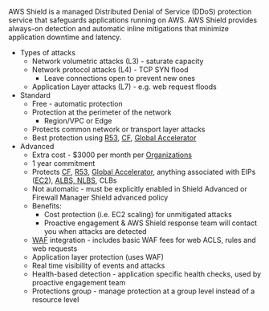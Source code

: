 AWS Shield is a managed Distributed Denial of Service (DDoS) protection service that safeguards applications running on AWS. AWS Shield provides always-on detection and automatic inline mitigations that minimize application downtime and latency.

- Types of attacks
	- Network volumetric attacks (L3) - saturate capacity
	- Network protocol attacks (L4) - TCP SYN flood
		- Leave connections open to prevent new ones
	- Application Layer attacks (L7) - e.g. web request floods
- Standard
	- Free - automatic protection
	- Protection at the perimeter of the network
		- Region/VPC or Edge
	- Protects common network or transport layer attacks
	- Best protection using [R53](../../Network/R53/R53.md), [CF](../../Network/CloudFront/CF.md), [Global Accelerator](../../Network/CloudFront/Global%20Accelerator.md)
- Advanced
	- Extra cost - $3000 per month per [Organizations](../Accounts/Organizations.md)
	- 1 year commitment
	- Protects [CF](../../Network/CloudFront/CF.md), [R53](../../Network/R53/R53.md), [Global Accelerator](../../Network/CloudFront/Global%20Accelerator.md), anything associated with EIPs ([EC2](../../Compute/EC2/EC2.md)), [ALBS, NLBS](../../Network/ELB/ALB%20vs%20NLB.md), CLBs
	- Not automatic - must be explicitly enabled in Shield Advanced or Firewall Manager Shield advanced policy
	- Benefits:
		- Cost protection (i.e. EC2 scaling) for unmitigated attacks
		- Proactive engagement & AWS Shield response team will contact you when attacks are detected
	- [WAF](WAF.md) integration - includes basic WAF fees for web ACLS, rules and web requests
	- Application layer protection (uses WAF)
	- Real time visibility of events and attacks
	- Health-based detection - application specific health checks, used by proactive engagement team
	- Protections group - manage protection at a group level instead of a resource level